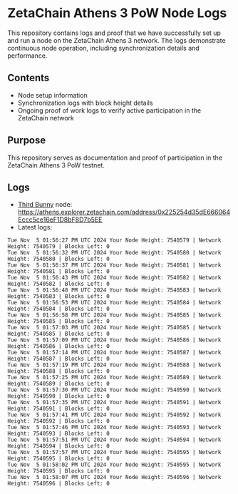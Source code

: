 # ZetaChain Athens 3 PoW Node Logs
This repository contains logs and proof that we have successfully set up and run a node on the ZetaChain Athens 3 network. The logs demonstrate continuous node operation, including synchronization details and performance.

## Contents
- Node setup information
- Synchronization logs with block height details
- Ongoing proof of work logs to verify active participation in the ZetaChain network

## Purpose
This repository serves as documentation and proof of participation in the ZetaChain Athens 3 PoW testnet.

## Logs

- [Third Bunny](https://thirdbunny.xyz/) node: https://athens.explorer.zetachain.com/address/0x225254d35dE666064Eccc5ce16eF1D8bF8D7b5EE
- Latest logs:
```
Tue Nov  5 01:56:27 PM UTC 2024 Your Node Height: 7540579 | Network Height: 7540579 | Blocks Left: 0
Tue Nov  5 01:56:32 PM UTC 2024 Your Node Height: 7540580 | Network Height: 7540580 | Blocks Left: 0
Tue Nov  5 01:56:37 PM UTC 2024 Your Node Height: 7540581 | Network Height: 7540581 | Blocks Left: 0
Tue Nov  5 01:56:43 PM UTC 2024 Your Node Height: 7540582 | Network Height: 7540582 | Blocks Left: 0
Tue Nov  5 01:56:48 PM UTC 2024 Your Node Height: 7540583 | Network Height: 7540583 | Blocks Left: 0
Tue Nov  5 01:56:53 PM UTC 2024 Your Node Height: 7540584 | Network Height: 7540584 | Blocks Left: 0
Tue Nov  5 01:56:58 PM UTC 2024 Your Node Height: 7540585 | Network Height: 7540585 | Blocks Left: 0
Tue Nov  5 01:57:03 PM UTC 2024 Your Node Height: 7540585 | Network Height: 7540585 | Blocks Left: 0
Tue Nov  5 01:57:09 PM UTC 2024 Your Node Height: 7540586 | Network Height: 7540586 | Blocks Left: 0
Tue Nov  5 01:57:14 PM UTC 2024 Your Node Height: 7540587 | Network Height: 7540587 | Blocks Left: 0
Tue Nov  5 01:57:19 PM UTC 2024 Your Node Height: 7540588 | Network Height: 7540588 | Blocks Left: 0
Tue Nov  5 01:57:25 PM UTC 2024 Your Node Height: 7540589 | Network Height: 7540589 | Blocks Left: 0
Tue Nov  5 01:57:30 PM UTC 2024 Your Node Height: 7540590 | Network Height: 7540590 | Blocks Left: 0
Tue Nov  5 01:57:35 PM UTC 2024 Your Node Height: 7540591 | Network Height: 7540591 | Blocks Left: 0
Tue Nov  5 01:57:41 PM UTC 2024 Your Node Height: 7540592 | Network Height: 7540592 | Blocks Left: 0
Tue Nov  5 01:57:46 PM UTC 2024 Your Node Height: 7540593 | Network Height: 7540593 | Blocks Left: 0
Tue Nov  5 01:57:51 PM UTC 2024 Your Node Height: 7540594 | Network Height: 7540594 | Blocks Left: 0
Tue Nov  5 01:57:57 PM UTC 2024 Your Node Height: 7540595 | Network Height: 7540595 | Blocks Left: 0
Tue Nov  5 01:58:02 PM UTC 2024 Your Node Height: 7540595 | Network Height: 7540595 | Blocks Left: 0
Tue Nov  5 01:58:07 PM UTC 2024 Your Node Height: 7540596 | Network Height: 7540596 | Blocks Left: 0
```
